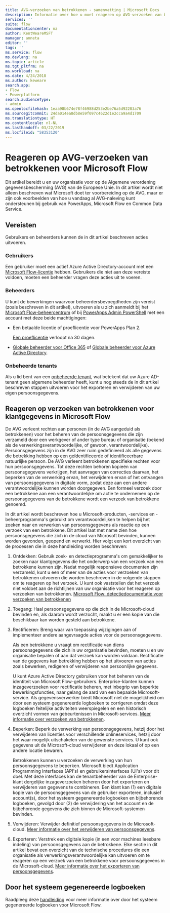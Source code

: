 ```yaml
---
title: AVG-verzoeken van betrokkenen - samenvatting | Microsoft Docs
description: Informatie over hoe u moet reageren op AVG-verzoeken van betrokkenen voor Microsoft Flow.
services: ''
suite: flow
documentationcenter: na
author: KentWeareMSFT
manager: anneta
editor: ''
tags: ''
ms.service: flow
ms.devlang: na
ms.topic: article
ms.tgt_pltfrm: na
ms.workload: na
ms.date: 4/24/2018
ms.author: keweare
search.app:
- Flow
- Powerplatform
search.audienceType:
- admin
ms.openlocfilehash: 1eaa98b674e78f46988d253e2be76a5d92283a76
ms.sourcegitcommit: 24da014ea8db8e59f097c4622d1e2cca9a4d1709
ms.translationtype: HT
ms.contentlocale: nl-NL
ms.lasthandoff: 03/22/2019
ms.locfileid: "58353120"
---
```

# <a name="responding-to-gdpr-data-subject-requests-for-microsoft-flow"></a>Reageren op AVG-verzoeken van betrokkenen voor Microsoft Flow

Dit artikel bereidt u en uw organisatie voor op de Algemene verordening gegevensbescherming (AVG) van de Europese Unie. In dit artikel wordt niet alleen beschreven wat Microsoft doet ter voorbereiding op de AVG, maar er zijn ook voorbeelden van hoe u vandaag al AVG-naleving kunt ondersteunen bij gebruik van PowerApps, Microsoft Flow en Common Data Service.

## <a name="prerequisites"></a>Vereisten

Gebruikers en beheerders kunnen de in dit artikel beschreven acties uitvoeren.

### <a name="users"></a>Gebruikers

Een gebruiker moet een actief Azure Active Directory-account met een [Microsoft Flow-licentie](https://preview.flow.microsoft.com/pricing/) hebben. Gebruikers die niet aan deze vereiste voldoen, moeten een beheerder vragen deze acties uit te voeren.

### <a name="administrators"></a>Beheerders

U kunt de bewerkingen waarvoor beheerdersbevoegdheden zijn vereist (zoals beschreven in dit artikel), uitvoeren als u zich aanmeldt bij het [Microsoft Flow-beheercentrum](https://admin.flow.microsoft.com/) of bij [PowerApps Admin PowerShell](https://go.microsoft.com/fwlink/?linkid=871804) met een account met deze beide machtigingen:

- Een betaalde licentie of proeflicentie voor PowerApps Plan 2.

    [Een proeflicentie](http://web.powerapps.com/trial) verloopt na 30 dagen.

- [Globale beheerder voor Office 365](https://support.office.com/article/assign-admin-roles-in-office-365-for-business-eac4d046-1afd-4f1a-85fc-8219c79e1504) of [Globale beheerder voor Azure Active Directory](https://docs.microsoft.com/azure/active-directory/active-directory-assign-admin-roles-azure-portal).

### <a name="unmanaged-tenants"></a>Onbeheerde tenants
Als u lid bent van een [onbeheerde tenant](https://docs.microsoft.com/azure/active-directory/domains-admin-takeover), wat betekent dat uw Azure AD-tenant geen algemene beheerder heeft, kunt u nog steeds de in dit artikel beschreven stappen uitvoeren voor het exporteren en verwijderen van uw eigen persoonsgegevens. 

## <a name="responding-to-dsrs-for-microsoft-flow-customer-data"></a>Reageren op verzoeken van betrokkenen voor klantgegevens in Microsoft Flow

De AVG verleent rechten aan personen (in de AVG aangeduid als betrokkenen) voor het beheren van de persoonsgegevens die zijn verzameld door een werkgever of ander type bureau of organisatie (bekend als de verwerkingsverantwoordelijke, of gewoon, verantwoordelijke). Persoonsgegevens zijn in de AVG zeer ruim gedefinieerd als alle gegevens die betrekking hebben op een geïdentificeerde of identificeerbare natuurlijke persoon. De AVG verleent betrokkenen specifieke rechten voor hun persoonsgegevens. Tot deze rechten behoren kopieën van persoonsgegevens verkrijgen, het aanvragen van correcties daarvan, het beperken van de verwerking ervan, het verwijderen ervan of het ontvangen van persoonsgegevens in digitale vorm, zodat deze aan een andere verantwoordelijke kunnen worden doorgegeven. Een formeel verzoek door een betrokkene aan een verantwoordelijke om actie te ondernemen op de persoonsgegevens van de betrokkene wordt een verzoek van betrokkene genoemd.

In dit artikel wordt beschreven hoe u Microsoft-producten, -services en -beheerprogramma's gebruikt om verantwoordelijken te helpen bij het zoeken naar en verwerken van persoonsgegevens als reactie op een verzoek van een betrokkene. Dit artikel laat met name zien hoe persoonsgegevens die zich in de cloud van Microsoft bevinden, kunnen worden gevonden, geopend en verwerkt. Hier volgt een kort overzicht van de processen die in deze handleiding worden beschreven:

1. Ontdekken: Gebruik zoek- en detectieprogramma's om gemakkelijker te zoeken naar klantgegevens die het onderwerp van een verzoek van een betrokkene kunnen zijn. Nadat mogelijk responsieve documenten zijn verzameld, kunt u een of meer van de acties voor verzoeken van betrokkenen uitvoeren die worden beschreven in de volgende stappen om te reageren op het verzoek. U kunt ook vaststellen dat het verzoek niet voldoet aan de richtlijnen van uw organisatie voor het reageren op verzoeken van betrokkenen. [Microsoft Flow: detectiedocumentatie voor verzoeken van betrokkenen](gdpr-dsr-discovery.md)

1. Toegang: Haal persoonsgegevens op die zich in de Microsoft-cloud bevinden en, als daarom wordt verzocht, maakt u er een kopie van die beschikbaar kan worden gesteld aan betrokkene.

1. Rectificeren: Breng waar van toepassing wijzigingen aan of implementeer andere aangevraagde acties voor de persoonsgegevens.

    Als een betrokkene u vraagt om rectificatie van diens persoonsgegevens die zich in uw organisatie bevinden, moeten u en uw organisatie bepalen of aan dat verzoek kan worden voldaan.  Rectificatie van de gegevens kan betrekking hebben op het uitvoeren van acties zoals bewerken, redigeren of verwijderen van persoonlijke gegevens.

    U kunt Azure Active Directory gebruiken voor het beheren van de identiteit van Microsoft Flow-gebruikers. Enterprise-klanten kunnen inzageverzoeken voor rectificatie beheren, met inbegrip van beperkte bewerkingsfuncties, naar gelang de aard van een bepaalde Microsoft-service.  Als gegevensverwerker biedt Microsoft niet de mogelijkheid om door een systeem gegenereerde logboeken te corrigeren omdat deze logboeken feitelijke activiteiten weerspiegelen en een historisch overzicht vormen van gebeurtenissen in Microsoft-services.  [Meer informatie over verzoeken van betrokkenen](https://docs.microsoft.com/microsoft-365/compliance/gdpr-dsr-azure).

1. Beperken: Beperk de verwerking van persoonsgegevens, hetzij door het verwijderen van licenties voor verschillende onlineservices, hetzij door het waar mogelijk uitschakelen van de gewenste services. U kunt ook gegevens uit de Microsoft-cloud verwijderen en deze lokaal of op een andere locatie bewaren.

    Betrokkenen kunnen u verzoeken de verwerking van hun persoonsgegevens te beperken.  Microsoft biedt Application Programming Interfaces (API's) en gebruikersinterfaces (UI's) voor dit doel.  Met deze interfaces kan de tenantbeheerder van de Enterprise-klant dergelijke inzageverzoeken beheren door het exporteren en verwijderen van gegevens te combineren. Een klant kan (1) een digitale kopie van de persoonsgegevens van de gebruiker exporteren, inclusief account(s), door het systeem gegenereerde logboeken en bijbehorende logboeken, gevolgd door (2) de verwijdering van het account en de bijbehorende gegevens die zich binnen de Microsoft-systemen bevinden.

1. Verwijderen: Verwijder definitief persoonsgegevens in de Microsoft-cloud. [Meer informatie over het verwijderen van persoonsgegevens](gdpr-dsr-delete.md).

1. Exporteren: Verstrek een digitale kopie (in een voor machines leesbare indeling) van persoonsgegevens aan de betrokkene. Elke sectie in dit artikel bevat een overzicht van de technische procedures die een organisatie als verwerkingsverantwoordelijke kan uitvoeren om te reageren op een verzoek van een betrokkene voor persoonsgegevens in de Microsoft-cloud. [Meer informatie over het exporteren van persoonsgegevens](gdpr-dsr-export.md).

## <a name="system-generated-logs"></a>Door het systeem gegenereerde logboeken

Raadpleeg deze [handleiding](https://docs.microsoft.com/powerapps/administrator/powerapps-gdpr-dsr-guide-systemlogs) voor meer informatie over door het systeem gegenereerde logboeken voor Microsoft Flow.
